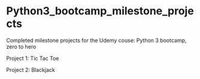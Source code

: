 # Python3_bootcamp_milestone_projects
Completed milestone projects for the Udemy couse: Python 3 bootcamp, zero to hero

Project 1: Tic Tac Toe

Project 2: Blackjack
